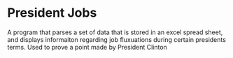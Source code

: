 President Jobs
==============

A program that parses a set of data that is stored in an excel spread sheet, and displays informaiton regarding job fluxuations during certain presidents terms. Used to prove a point made by President Clinton
